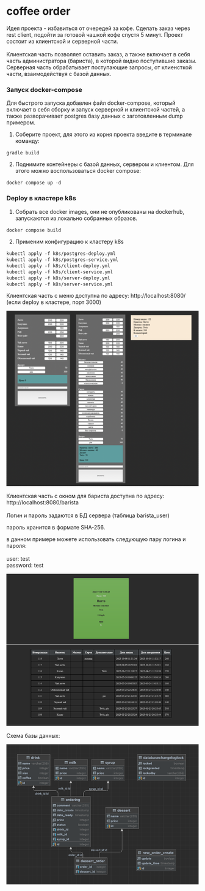 # coffee order

Идея проекта - избавиться от очередей за кофе. Сделать заказ через rest client, подойти за готовой чашкой кофе спустя 5 минут. Проект состоит из клиентской и серверной части.
<br><br> Клиентская часть позволяет оставить заказ, а также включает в себя часть администратора (бариста), в которой видно поступившие заказы.<br>Серверная часть обрабатывает поступающие запросы, от клиенсткой части, взаимодействуя с базой данных.

### Запуск docker-compose

Для быстрого запуска добавлен файл docker-compose, который включает в себя сборку и запуск серверной и клиентской
частей, а также разворачивает postgres базу данных с заготовленным dump примером.

1. Соберите проект, для этого из корня проекта введите в терминале команду:

```
gradle build 
```

2. Поднимите контейнеры с базой данных, сервером и клиентом. Для этого можно воспользоваться docker compose:

```
docker compose up -d
```

### Deploy в кластере k8s

1. Собрать все docker images, они не опубликованы на dockerhub, запускаются из локально собранных образов.

```
docker compose build
```

2. Применим конфигурацию к кластеру k8s

```
kubectl apply -f k8s/postgres-deploy.yml
kubectl apply -f k8s/postgres-service.yml
kubectl apply -f k8s/client-deploy.yml
kubectl apply -f k8s/client-service.yml
kubectl apply -f k8s/server-deploy.yml
kubectl apply -f k8s/server-service.yml
```

Клиентская часть с меню доступна по адресу: http://localhost:8080/ (если deploy в кластере, порт 3000)

![Меню](client/src/main/resources/readmeImages/menuorder.png)

Клиентская часть с окном для бариста доступна по адресу: http://localhost:8080/barista <br><br>
Логин и пароль задаются в БД сервера (таблица barista_user) <br>

пароль хранится в формате SHA-256.

в данном примере можете использовать следующую пару логина и пароля:
<br><br> user: test <br> password: test <br>

![Панель бариста](client/src/main/resources/readmeImages/barista.png)

Схема базы данных:

![Схема базы](server/src/main/resources/readmeImage/databasediagram.png)
